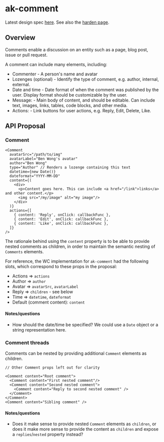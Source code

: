 # ak-comment

Latest design spec [here](https://extranet.atlassian.com/display/ADG/Comments+product).
See also the [harden page](https://extranet.atlassian.com/pages/viewpage.action?pageId=3064867141).

## Overview

Comments enable a discussion on an entity such as a page, blog post, issue or pull request.

A comment can include many elements, including:

* Commenter - A person's name and avatar
* Lozenges (optional) - Identify the type of comment, e.g. author, internal, external.
* Date and time - Date format of when the comment was published by the user. Display format should be customizable by the user.
* Message: - Main body of content, and should be editable. Can include text, images, links, tables, code blocks, and other media.
* Actions: - Link buttons for user actions, e.g. Reply, Edit, Delete, Like.

## API Proposal

### Comment

```
<Comment
  avatarSrc="/path/to/img"
  avatarLabel="Ben Wong's avatar"
  author="Ben Wong"
  type="Author" // Renders a lozenge containing this text
  datetime={new Date()}
  dateformat="YYYY-MM-DD"
  content={(
    <div>
      <p>Content goes here. This can include <a href="/link">links</a> and other content.</p>
      <img src="/my/image" alt="my image"/>
    </div>
  )}
  actions={[
    { content: 'Reply', onClick: callbackFunc },
    { content: 'Edit', onClick: callbackFunc },
    { content: 'Like', onClick: callbackFunc },
  ]}
/>
```

The rationale behind using the `content` property is to be able to provide nested comments as children, in order to maintain the semantic nesting of `Comments` elements.

For reference, the WC implementation for `ak-comment` had the following slots, which correspond to these props in the proposal:

* Actions => `actions`
* Author => `author`
* Avatar => `avatarSrc`, `avatarLabel`
* Reply => `children` - see below
* Time => `datetime`, `dateformat`
* Default (comment content): `content`

#### Notes/questions

* How should the date/time be specified? We could use a `Date` object or a string representation here.

### Comment threads

Comments can be nested by providing additional `Comment` elements as children.

```
// Other Comment props left out for clarity

<Comment content="Root comment">
  <Comment content="First nested comment"/>
  <Comment content="Second nested comment">
    <Comment content="Reply to second nested comment" />
  </Comment>
</Comment>
<Comment content="Sibling comment" />
```

#### Notes/questions

* Does it make sense to provide nested `Comment` elements as `children`, or does it make more sense to provide the content as `children` and expose a `replies`/`nested` property instead?

